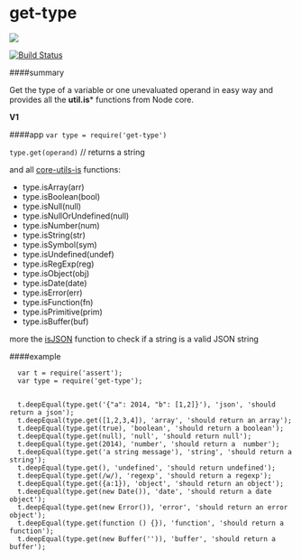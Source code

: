 # get-type

<a href="https://nodei.co/npm/get-type/"><img src="https://nodei.co/npm/get-type.png?downloads=true"></a>

[![Build Status](https://travis-ci.org/joaquimserafim/get-type.png?branch=master)](https://travis-ci.org/joaquimserafim/get-type)


####summary

Get the type of a variable or one unevaluated operand in easy way and provides all the **util.is*** functions from Node core.

**V1**

####app
`var type = require('get-type')`

`type.get(operand)` // returns a string
	
and all [core-utils-is](https://github.com/isaacs/core-util-is) functions:

* type.isArray(arr)
* type.isBoolean(bool)
* type.isNull(null)
* type.isNullOrUndefined(null)
* type.isNumber(num)
* type.isString(str)
* type.isSymbol(sym)
* type.isUndefined(undef)
* type.isRegExp(reg)
* type.isObject(obj)
* type.isDate(date)
* type.isError(err)
* type.isFunction(fn)
* type.isPrimitive(prim)
* type.isBuffer(buf)

more the [isJSON](https://github.com/joaquimserafim/is-json) function to check if a string is a valid JSON string 


####example

	  var t = require('assert');
	  var type = require('get-type');
	  
	  
	  t.deepEqual(type.get('{"a": 2014, "b": [1,2]}'), 'json', 'should return a json');
	  t.deepEqual(type.get([1,2,3,4]), 'array', 'should return an array');
	  t.deepEqual(type.get(true), 'boolean', 'should return a boolean');
	  t.deepEqual(type.get(null), 'null', 'should return null');
	  t.deepEqual(type.get(2014), 'number', 'should return a  number');
	  t.deepEqual(type.get('a string message'), 'string', 'should return a string');
	  t.deepEqual(type.get(), 'undefined', 'should return undefined');
	  t.deepEqual(type.get(/w/), 'regexp', 'should return a regexp');
	  t.deepEqual(type.get({a:1}), 'object', 'should return an object');
	  t.deepEqual(type.get(new Date()), 'date', 'should return a date object');
	  t.deepEqual(type.get(new Error()), 'error', 'should return an error object');
	  t.deepEqual(type.get(function () {}), 'function', 'should return a function');
	  t.deepEqual(type.get(new Buffer('')), 'buffer', 'should return a buffer');